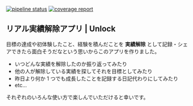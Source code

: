 [![pipeline status](https://gitlab.com/omae-app/unlock/badges/develop/pipeline.svg)](https://gitlab.com/omae-app/unlock/pipelines)
[![coverage report](https://gitlab.com/omae-app/unlock/badges/develop/coverage.svg)](https://gitlab.com/omae-app/unlock/commits/develop)

## リアル実績解除アプリ | Unlock

目標の達成や初体験したこと、経験を積んだことを **実績解除** として記録・シェアできたら面白そうだなという思いからこのアプリを作りました。   

* いつどんな実績を解除したのか振り返ってみたり
* 他の人が解除している実績を探してそれを目標としてみたり
* 昨日より何か 1 つでも成長したことを記録する日記代わりにしてみたり
* etc...


それぞれのいろんな使い方で楽しんでいただけると幸いです。
